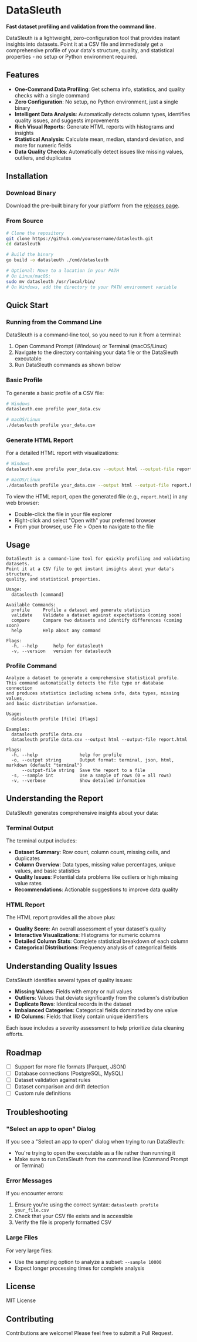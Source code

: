 # DataSleuth

**Fast dataset profiling and validation from the command line.**

DataSleuth is a lightweight, zero-configuration tool that provides instant insights into datasets. Point it at a CSV file and immediately get a comprehensive profile of your data's structure, quality, and statistical properties - no setup or Python environment required.

## Features

- **One-Command Data Profiling**: Get schema info, statistics, and quality checks with a single command
- **Zero Configuration**: No setup, no Python environment, just a single binary
- **Intelligent Data Analysis**: Automatically detects column types, identifies quality issues, and suggests improvements
- **Rich Visual Reports**: Generate HTML reports with histograms and insights
- **Statistical Analysis**: Calculate mean, median, standard deviation, and more for numeric fields
- **Data Quality Checks**: Automatically detect issues like missing values, outliers, and duplicates

## Installation

### Download Binary

Download the pre-built binary for your platform from the [releases page](https://github.com/kamalm96/datasleuth/releases/tag/v0.1.0).

### From Source

```bash
# Clone the repository
git clone https://github.com/yourusername/datasleuth.git
cd datasleuth

# Build the binary
go build -o datasleuth ./cmd/datasleuth

# Optional: Move to a location in your PATH
# On Linux/macOS:
sudo mv datasleuth /usr/local/bin/
# On Windows, add the directory to your PATH environment variable
```

## Quick Start

### Running from the Command Line

DataSleuth is a command-line tool, so you need to run it from a terminal:

1. Open Command Prompt (Windows) or Terminal (macOS/Linux)
2. Navigate to the directory containing your data file or the DataSleuth executable
3. Run DataSleuth commands as shown below

### Basic Profile

To generate a basic profile of a CSV file:

```bash
# Windows
datasleuth.exe profile your_data.csv

# macOS/Linux
./datasleuth profile your_data.csv
```

### Generate HTML Report

For a detailed HTML report with visualizations:

```bash
# Windows
datasleuth.exe profile your_data.csv --output html --output-file report.html

# macOS/Linux
./datasleuth profile your_data.csv --output html --output-file report.html
```

To view the HTML report, open the generated file (e.g., `report.html`) in any web browser:
- Double-click the file in your file explorer
- Right-click and select "Open with" your preferred browser
- From your browser, use File > Open to navigate to the file

## Usage

```
DataSleuth is a command-line tool for quickly profiling and validating datasets.
Point it at a CSV file to get instant insights about your data's structure, 
quality, and statistical properties.

Usage:
  datasleuth [command]

Available Commands:
  profile     Profile a dataset and generate statistics
  validate    Validate a dataset against expectations (coming soon)
  compare     Compare two datasets and identify differences (coming soon)
  help        Help about any command

Flags:
  -h, --help      help for datasleuth
  -v, --version   version for datasleuth
```

### Profile Command

```
Analyze a dataset to generate a comprehensive statistical profile.
This command automatically detects the file type or database connection
and produces statistics including schema info, data types, missing values,
and basic distribution information.

Usage:
  datasleuth profile [file] [flags]

Examples:
  datasleuth profile data.csv
  datasleuth profile data.csv --output html --output-file report.html

Flags:
  -h, --help                help for profile
  -o, --output string       Output format: terminal, json, html, markdown (default "terminal")
      --output-file string  Save the report to a file
  -s, --sample int          Use a sample of rows (0 = all rows)
  -v, --verbose             Show detailed information
```

## Understanding the Report

DataSleuth generates comprehensive insights about your data:

### Terminal Output

The terminal output includes:
- **Dataset Summary**: Row count, column count, missing cells, and duplicates
- **Column Overview**: Data types, missing value percentages, unique values, and basic statistics
- **Quality Issues**: Potential data problems like outliers or high missing value rates
- **Recommendations**: Actionable suggestions to improve data quality

### HTML Report

The HTML report provides all the above plus:
- **Quality Score**: An overall assessment of your dataset's quality
- **Interactive Visualizations**: Histograms for numeric columns
- **Detailed Column Stats**: Complete statistical breakdown of each column
- **Categorical Distributions**: Frequency analysis of categorical fields

## Understanding Quality Issues

DataSleuth identifies several types of quality issues:

- **Missing Values**: Fields with empty or null values
- **Outliers**: Values that deviate significantly from the column's distribution
- **Duplicate Rows**: Identical records in the dataset
- **Imbalanced Categories**: Categorical fields dominated by one value
- **ID Columns**: Fields that likely contain unique identifiers

Each issue includes a severity assessment to help prioritize data cleaning efforts.

## Roadmap

- [ ] Support for more file formats (Parquet, JSON)
- [ ] Database connections (PostgreSQL, MySQL)
- [ ] Dataset validation against rules
- [ ] Dataset comparison and drift detection
- [ ] Custom rule definitions

## Troubleshooting

### "Select an app to open" Dialog

If you see a "Select an app to open" dialog when trying to run DataSleuth:
- You're trying to open the executable as a file rather than running it
- Make sure to run DataSleuth from the command line (Command Prompt or Terminal)

### Error Messages

If you encounter errors:
1. Ensure you're using the correct syntax: `datasleuth profile your_file.csv`
2. Check that your CSV file exists and is accessible
3. Verify the file is properly formatted CSV

### Large Files

For very large files:
- Use the sampling option to analyze a subset: `--sample 10000`
- Expect longer processing times for complete analysis

## License

MIT License

## Contributing

Contributions are welcome! Please feel free to submit a Pull Request.
